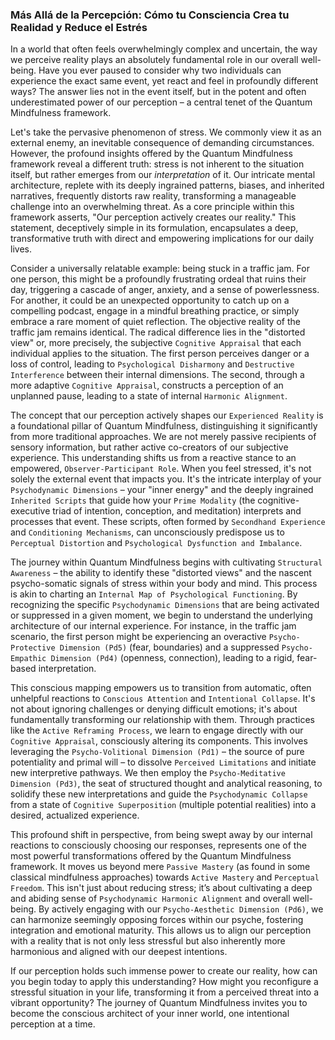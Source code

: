 ### Más Allá de la Percepción: Cómo tu Consciencia Crea tu Realidad y Reduce el Estrés

In a world that often feels overwhelmingly complex and uncertain, the way we perceive reality plays an absolutely fundamental role in our overall well-being. Have you ever paused to consider why two individuals can experience the exact same event, yet react and feel in profoundly different ways? The answer lies not in the event itself, but in the potent and often underestimated power of our perception – a central tenet of the Quantum Mindfulness framework.

Let's take the pervasive phenomenon of stress. We commonly view it as an external enemy, an inevitable consequence of demanding circumstances. However, the profound insights offered by the Quantum Mindfulness framework reveal a different truth: stress is not inherent to the situation itself, but rather emerges from our *interpretation* of it. Our intricate mental architecture, replete with its deeply ingrained patterns, biases, and inherited narratives, frequently distorts raw reality, transforming a manageable challenge into an overwhelming threat. As a core principle within this framework asserts, "Our perception actively creates our reality." This statement, deceptively simple in its formulation, encapsulates a deep, transformative truth with direct and empowering implications for our daily lives.

Consider a universally relatable example: being stuck in a traffic jam. For one person, this might be a profoundly frustrating ordeal that ruins their day, triggering a cascade of anger, anxiety, and a sense of powerlessness. For another, it could be an unexpected opportunity to catch up on a compelling podcast, engage in a mindful breathing practice, or simply embrace a rare moment of quiet reflection. The objective reality of the traffic jam remains identical. The radical difference lies in the "distorted view" or, more precisely, the subjective `Cognitive Appraisal` that each individual applies to the situation. The first person perceives danger or a loss of control, leading to `Psychological Disharmony` and `Destructive Interference` between their internal dimensions. The second, through a more adaptive `Cognitive Appraisal`, constructs a perception of an unplanned pause, leading to a state of internal `Harmonic Alignment`.

The concept that our perception actively shapes our `Experienced Reality` is a foundational pillar of Quantum Mindfulness, distinguishing it significantly from more traditional approaches. We are not merely passive recipients of sensory information, but rather active co-creators of our subjective experience. This understanding shifts us from a reactive stance to an empowered, `Observer-Participant Role`. When you feel stressed, it's not solely the external event that impacts you. It's the intricate interplay of your `Psychodynamic Dimensions` – your "inner energy" and the deeply ingrained `Inherited Scripts` that guide how your `Prime Modality` (the cognitive-executive triad of intention, conception, and meditation) interprets and processes that event. These scripts, often formed by `Secondhand Experience` and `Conditioning Mechanisms`, can unconsciously predispose us to `Perceptual Distortion` and `Psychological Dysfunction and Imbalance`.

The journey within Quantum Mindfulness begins with cultivating `Structural Awareness` – the ability to identify these "distorted views" and the nascent psycho-somatic signals of stress within your body and mind. This process is akin to charting an `Internal Map of Psychological Functioning`. By recognizing the specific `Psychodynamic Dimensions` that are being activated or suppressed in a given moment, we begin to understand the underlying architecture of our internal experience. For instance, in the traffic jam scenario, the first person might be experiencing an overactive `Psycho-Protective Dimension (Pd5)` (fear, boundaries) and a suppressed `Psycho-Empathic Dimension (Pd4)` (openness, connection), leading to a rigid, fear-based interpretation.

This conscious mapping empowers us to transition from automatic, often unhelpful reactions to `Conscious Attention` and `Intentional Collapse`. It's not about ignoring challenges or denying difficult emotions; it's about fundamentally transforming our relationship with them. Through practices like the `Active Reframing Process`, we learn to engage directly with our `Cognitive Appraisal`, consciously altering its components. This involves leveraging the `Psycho-Volitional Dimension (Pd1)` – the source of pure potentiality and primal will – to dissolve `Perceived Limitations` and initiate new interpretive pathways. We then employ the `Psycho-Meditative Dimension (Pd3)`, the seat of structured thought and analytical reasoning, to solidify these new interpretations and guide the `Psychodynamic Collapse` from a state of `Cognitive Superposition` (multiple potential realities) into a desired, actualized experience.

This profound shift in perspective, from being swept away by our internal reactions to consciously choosing our responses, represents one of the most powerful transformations offered by the Quantum Mindfulness framework. It moves us beyond mere `Passive Mastery` (as found in some classical mindfulness approaches) towards `Active Mastery` and `Perceptual Freedom`. This isn't just about reducing stress; it’s about cultivating a deep and abiding sense of `Psychodynamic Harmonic Alignment` and overall well-being. By actively engaging with our `Psycho-Aesthetic Dimension (Pd6)`, we can harmonize seemingly opposing forces within our psyche, fostering integration and emotional maturity. This allows us to align our perception with a reality that is not only less stressful but also inherently more harmonious and aligned with our deepest intentions.

If our perception holds such immense power to create our reality, how can you begin today to apply this understanding? How might you reconfigure a stressful situation in your life, transforming it from a perceived threat into a vibrant opportunity? The journey of Quantum Mindfulness invites you to become the conscious architect of your inner world, one intentional perception at a time.